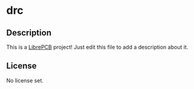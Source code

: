# drc

## Description

This is a [LibrePCB](https://librepcb.org) project!
Just edit this file to add a description about it.

## License

No license set.
